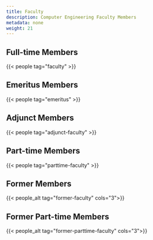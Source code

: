 ```yaml
---
title: Faculty
description: Computer Engineering Faculty Members
metadata: none
weight: 21
---
```


## Full-time Members

{{< people tag="faculty" >}}

## Emeritus Members

{{< people tag="emeritus" >}}

## Adjunct Members

{{< people tag="adjunct-faculty" >}}

## Part-time Members

{{< people tag="parttime-faculty" >}}

## Former Members

{{< people_alt tag="former-faculty" cols="3">}}

## Former Part-time Members

{{< people_alt tag="former-parttime-faculty" cols="3">}}
